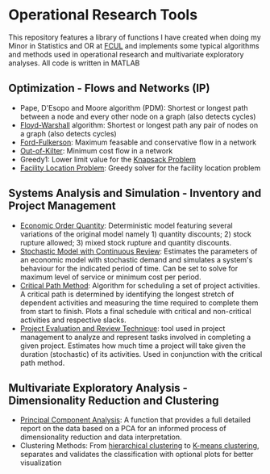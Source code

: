 # Operational Research Tools
This repository features a library of functions I have created when doing my Minor in Statistics and OR at [FCUL](https://ciencias.ulisboa.pt/) and implements some typical algorithms and methods used in operational research and multivariate exploratory analyses. All code is written in MATLAB

## Optimization - Flows and Networks (IP)
- Pape, D'Esopo and Moore algorithm (PDM): Shortest or longest path between a node and every other node on a graph (also detects cycles)
- [Floyd-Warshall](https://en.wikipedia.org/wiki/Floyd%E2%80%93Warshall_algorithm) algorithm: Shortest or longest path any pair of nodes on a graph (also detects cycles)
- [Ford-Fulkerson](https://en.wikipedia.org/wiki/Ford%E2%80%93Fulkerson_algorithm): Maximum feasable and conservative flow in a network
- [Out-of-Kilter](https://en.wikipedia.org/wiki/Out-of-kilter_algorithm): Minimum cost flow in a network
- Greedy1: Lower limit value for the [Knapsack Problem](https://en.wikipedia.org/wiki/Knapsack_problem)
- [Facility Location Problem](https://en.wikipedia.org/wiki/Facility_location_problem): Greedy solver for the facility location problem

## Systems Analysis and Simulation - Inventory and Project Management
- [Economic Order Quantity](https://pt.wikipedia.org/wiki/Economic_order_quantity): Deterministic model featuring several variations of the original model namely 1) quantity discounts; 2) stock rupture allowed; 3) mixed stock rupture and quantity discounts.
- [Stochastic Model with Continuous Review](https://link.springer.com/chapter/10.1007/978-3-642-87146-7_4): Estimates the parameters of an economic model with stochastic demand and simulates a system's behaviour for the indicated period of time. Can be set to solve for maximum level of service or minimum cost per period.
- [Critical Path Method](https://en.wikipedia.org/wiki/Critical_path_method): Algorithm for scheduling a set of project activities. A critical path is determined by identifying the longest stretch of dependent activities and measuring the time required to complete them from start to finish. Plots a final schedule with critical and non-critical activities and respective slacks.
- [Project Evaluation and Review Technique](https://en.wikipedia.org/wiki/Program_evaluation_and_review_technique): tool used in project management to analyze and represent tasks involved in completing a given project. Estimates how much time a project will take given the duration (stochastic) of its activities. Used in conjunction with the critical path method.

## Multivariate Exploratory Analysis - Dimensionality Reduction and Clustering
- [Principal Component Analysis](https://en.wikipedia.org/wiki/Principal_component_analysis): A function that provides a full detailed report on the data based on a PCA for an informed process of dimensionality reduction and data interpretation.
- Clustering Methods: From [hierarchical clustering](https://en.wikipedia.org/wiki/Hierarchical_clustering) to [K-means clustering](https://en.wikipedia.org/wiki/K-means_clustering), separates and validates the classification with optional plots for better visualization
